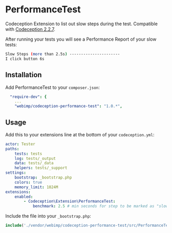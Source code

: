 # PerformanceTest
Codeception Extension to list out slow steps during the test. Compatible with [Codeception 2.2.7](http://codeception.com).

After running your tests you will see a Performance Report of your slow tests:
```bash
Slow Steps (more than 2.5s) ----------------------
I click button 6s
```

## Installation
Add PerformanceTest to your `composer.json`:

```yaml
  "require-dev": {
    ...
    "webimp/codeception-performance-test": "1.0.*",
```

## Usage
Add this to your extensions line at the bottom of your `codeception.yml`:

```yaml
actor: Tester
paths:
    tests: tests
    log: tests/_output
    data: tests/_data
    helpers: tests/_support
settings:
    bootstrap: _bootstrap.php
    colors: true
    memory_limit: 1024M
extensions:
    enabled:
        - Codeception\Extension\PerformanceTest:
            benchmark: 2.5 # min seconds for step to be marked as "slow"
```

Include the file into your `_bootstrap.php`:
```php
include('./vendor/webimp/codeception-performance-test/src/PerformanceTest.php');
```

